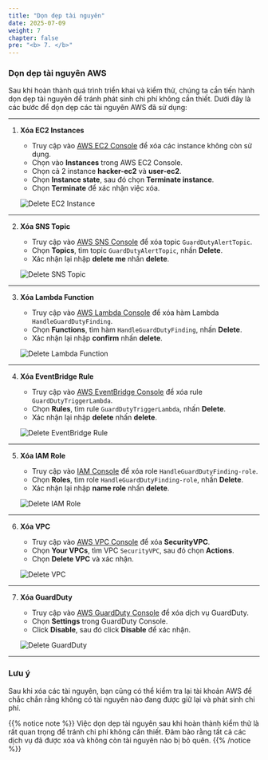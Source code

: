 ```yaml
---
title: "Dọn dẹp tài nguyên"
date: 2025-07-09
weight: 7
chapter: false
pre: "<b> 7. </b>"
---
```


### Dọn dẹp tài nguyên AWS

Sau khi hoàn thành quá trình triển khai và kiểm thử, chúng ta cần tiến hành dọn dẹp tài nguyên để tránh phát sinh chi phí không cần thiết. Dưới đây là các bước để dọn dẹp các tài nguyên AWS đã sử dụng:

---

1. **Xóa EC2 Instances**
   - Truy cập vào [AWS EC2 Console](https://console.aws.amazon.com/ec2/) để xóa các instance không còn sử dụng.
   - Chọn vào **Instances** trong AWS EC2 Console.
   - Chọn cả 2 instance **hacker-ec2** và **user-ec2**.
   - Chọn **Instance state**, sau đó chọn **Terminate instance**.
   - Chọn **Terminate** để xác nhận việc xóa.

   ![Delete EC2 Instance](/images/7.clean/01-clean.png)

---

2. **Xóa SNS Topic**
   - Truy cập vào [AWS SNS Console](https://console.aws.amazon.com/sns/v3/home) để xóa topic `GuardDutyAlertTopic`.
   - Chọn **Topics**, tìm topic `GuardDutyAlertTopic`, nhấn **Delete**.
   - Xác nhận lại nhập **delete me** nhấn **delete**.

   ![Delete SNS Topic](/images/7.clean/02-clean.png)

---

3. **Xóa Lambda Function**
   - Truy cập vào [AWS Lambda Console](https://console.aws.amazon.com/lambda/) để xóa hàm Lambda `HandleGuardDutyFinding`.
   - Chọn **Functions**, tìm hàm `HandleGuardDutyFinding`, nhấn **Delete**.
   - Xác nhận lại nhập **confirm** nhấn **delete**.

   ![Delete Lambda Function](/images/7.clean/03-clean.png)

---

4. **Xóa EventBridge Rule**
   - Truy cập vào [AWS EventBridge Console](https://console.aws.amazon.com/events/) để xóa rule `GuardDutyTriggerLambda`.
   - Chọn **Rules**, tìm rule `GuardDutyTriggerLambda`, nhấn **Delete**.
   - Xác nhận lại nhập **delete** nhấn **delete**.

   ![Delete EventBridge Rule](/images/7.clean/04-clean.png)

---

5. **Xóa IAM Role**
   - Truy cập vào [IAM Console](https://console.aws.amazon.com/iam/) để xóa role `HandleGuardDutyFinding-role`.
   - Chọn **Roles**, tìm role `HandleGuardDutyFinding-role`, nhấn **Delete**.
   - Xác nhận lại nhập **name role** nhấn **delete**.

   ![Delete IAM Role](/images/7.clean/05-clean.png)

---

6. **Xóa VPC**
   - Truy cập vào [AWS VPC Console](https://console.aws.amazon.com/vpc/) để xóa **SecurityVPC**.
   - Chọn **Your VPCs**, tìm VPC `SecurityVPC`, sau đó chọn **Actions**.
   - Chọn **Delete VPC** và xác nhận.

   ![Delete VPC](/images/7.clean/06-clean.png)

---

7. **Xóa GuardDuty**
   - Truy cập vào [AWS GuardDuty Console](https://console.aws.amazon.com/guardduty/) để xóa dịch vụ GuardDuty.
   - Chọn **Settings** trong GuardDuty Console.
   - Click **Disable**, sau đó click **Disable** để xác nhận.
  


   ![Delete GuardDuty](/images/7.clean/01-clean.png)

---

### Lưu ý
Sau khi xóa các tài nguyên, bạn cũng có thể kiểm tra lại tài khoản AWS để chắc chắn rằng không có tài nguyên nào đang được giữ lại và phát sinh chi phí.


{{% notice note %}}
Việc dọn dẹp tài nguyên sau khi hoàn thành kiểm thử là rất quan trọng để tránh chi phí không cần thiết. Đảm bảo rằng tất cả các dịch vụ đã được xóa và không còn tài nguyên nào bị bỏ quên.
{{% /notice %}}
